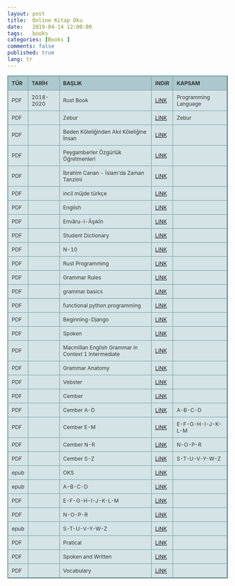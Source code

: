 ```yaml
---
layout: post
title:  Online Kitap Oku
date:   2019-04-14 12:00:00
tags:   books
categories: [Books ]
comments: false
published: true
lang: tr
---
```



<style type="text/css">
.tftable {font-size:12px;color:#333333;width:100%;border-width: 1px;border-color: #729ea5;border-collapse: collapse;}
.tftable th {font-size:12px;background-color:#acc8cc;border-width: 1px;padding: 8px;border-style: solid;border-color: #729ea5;text-align:left;}
.tftable tr {background-color:#d4e3e5;}
.tftable td {font-size:12px;border-width: 1px;padding: 8px;border-style: solid;border-color: #729ea5;}
.tftable tr:hover {background-color:#ffffff;}
</style>
 
<table class="tftable" border="1">
<tr><th>TÜR</th><th>TARİH</th><th>BAŞLIK</th><th>iNDiR</th><th>KAPSAM</th></tr>

<tr><td>PDF</td><td>2018-2020</td><td>Rust Book</td><td><a href="https://vdemir.github.io/viewer/web/viewer.html?file=https://vdemir.github.io/assets/rst/The-Rust-Programming-Language.pdf" target="_blank">LiNK</a>
</td><td>Programming Language</td></tr>


<tr><td>PDF</td><td></td><td>Zebur</td><td><a  href="https://vdemir.github.io/viewer/web/viewer.html?file=https://vdemir.github.io/assets/ebooks/Zebur.pdf" target="_blank">LiNK</a>
</td><td>Zebur</td></tr>
<tr><td>PDF</td><td></td><td>Beden Köleliğinden Akıl Köleliğine İnsan</td><td><a  href="https://vdemir.github.io/viewer/web/viewer.html?file=https://vdemir.github.io/assets/ebooks/Beden-Köleliğinden-Akıl-Köleliğine-İnsan.pdf" target="_blank">LiNK</a>
</td><td></td></tr>
<tr><td>PDF</td><td></td><td>Peygamberler Özgürlük Öğretmenleri</td><td><a  href="https://vdemir.github.io/viewer/web/viewer.html?file=https://vdemir.github.io/assets/ebooks/Peygamberler-Özgürlük-Öğretmenleri.pdf" target="_blank">LiNK</a>
</td><td></td></tr>
<tr><td>PDF</td><td></td><td>İbrahim Canan - İslam'da Zaman Tanzimi</td><td><a  href="https://vdemir.github.io/viewer/web/viewer.html?file=https://vdemir.github.io/assets/ebooks/İbrahim-Canan-İslam'da-Zaman-Tanzimi.pdf" target="_blank">LiNK</a>
</td><td></td></tr>
<tr><td>PDF</td><td></td><td>incil müjde türkçe</td><td><a  href="https://vdemir.github.io/viewer/web/viewer.html?file=https://vdemir.github.io/assets/ebooks/incil-müjde-türkçe.pdf" target="_blank">LiNK</a>
</td><td></td></tr>
<tr><td>PDF</td><td></td><td>English</td><td><a  href="https://vdemir.github.io/viewer/web/viewer.html?file=https://vdemir.github.io/assets/ebooks/English_Grammar.pdf" target="_blank">LiNK</a>
</td><td></td></tr>
<tr><td>PDF</td><td></td><td>Envâru-l-Âşıkîn</td><td><a  href="https://vdemir.github.io/viewer/web/viewer.html?file=https://vdemir.github.io/assets/Envaru-l-Asikin/webOptimizePdf/Ahmed-Bican-Envâru-l-Âşıkîn-Cilt-1.pdf" target="_blank">LiNK</a>
</td><td></td></tr>
<tr><td>PDF</td><td></td><td>Student Dictionary</td><td><a  href="https://vdemir.github.io/viewer/web/viewer.html?file=https://vdemir.github.io/assets/ebooks/Easier-English-Upper-Student-Dictionary.pdf" target="_blank">LiNK</a>
</td><td></td></tr>
<tr><td>PDF</td><td></td><td>N-10</td><td><a  href="https://vdemir.github.io/viewer/web/viewer.html?file=https://vdemir.github.io/assets/ebooks/N-10.pdf" target="_blank">LiNK</a>
</td><td></td></tr>
<tr><td>PDF</td><td></td><td>Rust Programming</td><td><a  href="https://vdemir.github.io/viewer/web/viewer.html?file=https://vdemir.github.io/assets/rst/The-Rust-Programming-Language.pdf" target="_blank">LiNK</a>
</td><td></td></tr>
<tr><td>PDF</td><td></td><td>Grammar Rules</td><td><a  href="https://vdemir.github.io/viewer/web/viewer.html?file=https://vdemir.github.io/assets/ebooks/Grammar-Rules.pdf" target="_blank">LiNK</a>
</td><td></td></tr>
<tr><td>PDF</td><td></td><td>grammar basics</td><td><a  href="https://vdemir.github.io/viewer/web/viewer.html?file=https://vdemir.github.io/assets/ebooks/grammar-basics.pdf" target="_blank">LiNK</a>
</td><td></td></tr>
<tr><td>PDF</td><td></td><td>functional python programming</td><td><a  href="https://vdemir.github.io/viewer/web/viewer.html?file=https://vdemir.github.io/assets/prog/pyt/functional-python-programming-2nd.pdf" target="_blank">LiNK</a>
</td><td></td></tr>
<tr><td>PDF</td><td></td><td>Beginning-Django</td><td><a  href="https://vdemir.github.io/viewer/web/viewer.html?file=https://vdemir.github.io/assets/prog/pyt/Beginning-Django.pdf" target="_blank">LiNK</a>
</td><td></td></tr>
<tr><td>PDF</td><td></td><td>Spoken</td><td><a  href="https://vdemir.github.io/viewer/web/viewer.html?file=https://vdemir.github.io/assets/ebooks/Spoken.pdf" target="_blank">LiNK</a>
</td><td></td></tr>
<tr><td>PDF</td><td></td><td>Macmillan English Grammar in Context 1 Intermediate</td><td><a  href="https://vdemir.github.io/viewer/web/viewer.html?file=https://vdemir.github.io/assets/ebooks/Macmillan-English-Grammar-in-Context-1-Intermediate.pdf" target="_blank">LiNK</a>
</td><td></td></tr>
<tr><td>PDF</td><td></td><td>Grammar Anatomy</td><td><a  href="https://vdemir.github.io/viewer/web/viewer.html?file=https://vdemir.github.io/assets/ebooks/grammar-anatomy.pdf" target="_blank">LiNK</a>
</td><td></td></tr>
<tr><td>PDF</td><td></td><td>Vebster</td><td><a  href="https://vdemir.github.io/viewer/web/viewer.html?file=https://vdemir.github.io/assets/ebooks/webstr.pdf" target="_blank">LiNK</a>
</td><td></td></tr>

<tr><td>PDF</td><td></td><td>Cember</td><td><a  href="https://vdemir.github.io/viewer/web/viewer.html?file=https://vdemir.github.io/assets/ebooks/N.pdf" target="_blank">LiNK</a>
</td><td></td></tr>

<tr><td>PDF</td><td></td><td>Cember A-D</td><td><a  href="https://vdemir.github.io/viewer/web/viewer.html?file=https://vdemir.github.io/assets/ebooks/SLK/A-D.pdf" target="_blank">LiNK</a>
</td><td>A-B-C-D</td></tr>

<tr><td>PDF</td><td></td><td>Cember E-M</td><td><a  href="https://vdemir.github.io/viewer/web/viewer.html?file=https://vdemir.github.io/assets/ebooks/SLK/E-M.pdf" target="_blank">LiNK</a>
</td><td>E-F-G-H-I-J-K-L-M</td></tr>

<tr><td>PDF</td><td></td><td>Cember N-R</td><td><a  href="https://vdemir.github.io/viewer/web/viewer.html?file=https://vdemir.github.io/assets/ebooks/SLK/N-R.pdf" target="_blank">LiNK</a>
</td><td>N-O-P-R</td></tr>

<tr><td>PDF</td><td></td><td>Cember S-Z</td><td><a  href="https://vdemir.github.io/viewer/web/viewer.html?file=https://vdemir.github.io/assets/ebooks/SLK/S-Z.pdf" target="_blank">LiNK</a>
</td><td>S-T-U-V-Y-W-Z</td></tr>

<tr><td>epub</td><td></td><td>OKS</td><td><a  href="https://vdemir.github.io/viewer/web/viewer.html?file=https://vdemir.github.io/assets/ebooks/N1.pdf" target="_blank">LiNK</a>
</td><td></td></tr>

<tr><td>epub</td><td></td><td>A-B-C-D</td><td><a href="https://vdemir.github.io/viewer/ePubViewer3/#/assets/ebooks/SLK/a-d.epub" target="_blank">LiNK</a>
</td><td></td></tr>

<tr><td>PDF</td><td></td><td>E-F-G-H-I-J-K-L-M</td><td><a href="https://vdemir.github.io/viewer/ePubViewer3/#/assets/ebooks/SLK/e-m.epub" target="_blank">LiNK</a>
</td><td></td></tr>

<tr><td>PDF</td><td></td><td>N-O-P-R</td><td><a href="https://vdemir.github.io/viewer/ePubViewer3/#/assets/ebooks/SLK/n-r.epub" target="_blank">LiNK</a>
</td><td></td></tr>


<tr><td>epub</td><td></td><td>S-T-U-V-Y-W-Z</td><td><a href="https://vdemir.github.io/viewer/ePubViewer3/#/assets/ebooks/SLK/s-z.epub" target="_blank">LiNK</a>
</td><td></td></tr>

<tr><td>PDF</td><td></td><td>Pratical</td><td><a href="https://vdemir.github.io/viewer/web/viewer.html?file=https://vdemir.github.io/assets/ebooks/12p.pdf" target="_blank">LiNK</a>
</td><td></td></tr>

<tr><td>PDF</td><td></td><td>Spoken and Written</td><td><a href="https://vdemir.github.io/viewer/web/viewer.html?file=https://vdemir.github.io/assets/ebooks/033.pdf" target="_blank">LiNK</a>
</td><td></td></tr>

<tr><td>PDF</td><td></td><td>Vocabulary</td><td><a href="https://vdemir.github.io/viewer/web/viewer.html?file=https://vdemir.github.io/assets/ebooks/425.pdf" target="_blank">LiNK</a>
</td><td></td></tr>


</table>

